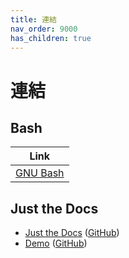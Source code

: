 ```yaml
---
title: 連結
nav_order: 9000
has_children: true
---
```


# 連結


## Bash

| Link |
| ---- |
| [GNU Bash](https://www.gnu.org/software/bash/) |


## Just the Docs

* [Just the Docs](https://pmarsceill.github.io/just-the-docs/) ([GitHub](https://github.com/pmarsceill/just-the-docs))
* [Demo](https://pmarsceill.github.io/jtd-remote/) ([GitHub](https://github.com/pmarsceill/jtd-remote))
